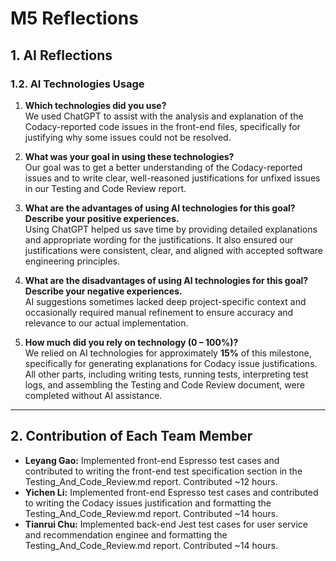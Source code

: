 # M5 Reflections

## 1. AI Reflections

### 1.2. AI Technologies Usage

1. **Which technologies did you use?**  
We used ChatGPT to assist with the analysis and explanation of the Codacy-reported code issues in the front-end files, specifically for justifying why some issues could not be resolved.

2. **What was your goal in using these technologies?**  
Our goal was to get a better understanding of the Codacy-reported issues and to write clear, well-reasoned justifications for unfixed issues in our Testing and Code Review report.

3. **What are the advantages of using AI technologies for this goal? Describe your positive experiences.**  
Using ChatGPT helped us save time by providing detailed explanations and appropriate wording for the justifications. It also ensured our justifications were consistent, clear, and aligned with accepted software engineering principles.

4. **What are the disadvantages of using AI technologies for this goal? Describe your negative experiences.**  
AI suggestions sometimes lacked deep project-specific context and occasionally required manual refinement to ensure accuracy and relevance to our actual implementation.

5. **How much did you rely on technology (0 – 100%)?**  
We relied on AI technologies for approximately **15%** of this milestone, specifically for generating explanations for Codacy issue justifications. All other parts, including writing tests, running tests, interpreting test logs, and assembling the Testing and Code Review document, were completed without AI assistance.

---

## 2. Contribution of Each Team Member

- **Leyang Gao:** Implemented front-end Espresso test cases and contributed to writing the front-end test specification section in the Testing_And_Code_Review.md report. Contributed ~12 hours.
- **Yichen Li:** Implemented front-end Espresso test cases and contributed to writing the Codacy issues justification and formatting the Testing_And_Code_Review.md report. Contributed ~14 hours.
- **Tianrui Chu:** Implemented back-end Jest test cases for user service and recommendation enginee and formatting the Testing_And_Code_Review.md report. Contributed ~14 hours.
